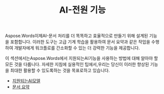 ﻿---
title: AI-전원 기능
second_title: Aspose.Words(으)로 Python via .NET
articleTitle: AI-전원 기능
linktitle: AI-전원 기능
type: docs
weight: 35
description: "Aspose.WordsPython의 경우 효율성을 높이기 위해 문서 요약과 같은AI전원 도구를 소개합니다. 팁 및 자세한 지침과 함께AI전원 기능을 사용하는 방법에 대해 알아보십시오."
url: /ko/python-net/ai-powered-features/
timestamp: 2024-11-26-12-00-00
---

Aspose.Words이제AI-문서 처리를 더 똑똑하고 효율적으로 만들기 위해 설계된 기능을 포함합니다. 이러한 도구는 고급 기계 학습을 활용하여 문서 요약과 같은 작업을 수행하여 개발자에게 워크플로를 간소화할 수 있는 더 강력한 기능을 제공합니다.

이 섹션에서는Aspose.Words에서 지원되는AI기능을 사용하는 방법에 대해 알아야 할 모든 것을 다룹니다. 자세한 지침에 실용적인 팁에서,우리는 당신이 이러한 향상된 기능을 최대한 활용할 수 있도록하는 것을 목표로하고 있습니다.

* [지원되는AI모델](/words/python-net/supported-ai-models/)
* [문서 요약](/words/python-net/summarize-a-document/)
